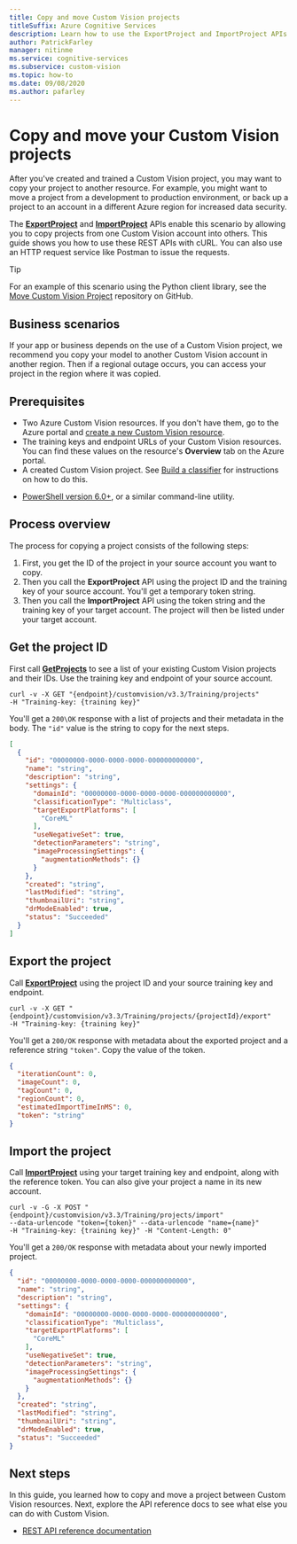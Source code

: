 ```yaml
---
title: Copy and move Custom Vision projects
titleSuffix: Azure Cognitive Services
description: Learn how to use the ExportProject and ImportProject APIs to copy and move your Custom Vision projects.
author: PatrickFarley
manager: nitinme
ms.service: cognitive-services
ms.subservice: custom-vision
ms.topic: how-to
ms.date: 09/08/2020
ms.author: pafarley
---
```


# Copy and move your Custom Vision projects

After you've created and trained a Custom Vision project, you may want to copy your project to another resource. For example, you might want to move a project from a development to production environment, or back up a project to an account in a different Azure region for increased data security.

The **[ExportProject](https://southcentralus.dev.cognitive.microsoft.com/docs/services/Custom_Vision_Training_3.3/operations/5eb0bcc6548b571998fddeb3)** and **[ImportProject](https://southcentralus.dev.cognitive.microsoft.com/docs/services/Custom_Vision_Training_3.3/operations/5eb0bcc7548b571998fddee3)** APIs enable this scenario by allowing you to copy projects from one Custom Vision account into others. This guide shows you how to use these REST APIs with cURL. You can also use an HTTP request service like Postman to issue the requests.

> [!TIP]
> For an example of this scenario using the Python client library, see the [Move Custom Vision Project](https://github.com/Azure-Samples/custom-vision-move-project/tree/master/) repository on GitHub.

## Business scenarios

If your app or business depends on the use of a Custom Vision project, we recommend you copy your model to another Custom Vision account in another region. Then if a regional outage occurs, you can access your project in the region where it was copied.

##  Prerequisites

- Two Azure Custom Vision resources. If you don't have them, go to the Azure portal and [create a new Custom Vision resource](https://portal.azure.com/?microsoft_azure_marketplace_ItemHideKey=microsoft_azure_cognitiveservices_customvision#create/Microsoft.CognitiveServicesCustomVision?azure-portal=true).
- The training keys and endpoint URLs of your Custom Vision resources. You can find these values on the resource's **Overview** tab on the Azure portal.
- A created Custom Vision project. See [Build a classifier](./getting-started-build-a-classifier.md) for instructions on how to do this.
* [PowerShell version 6.0+](/powershell/scripting/install/installing-powershell-core-on-windows), or a similar command-line utility.

## Process overview

The process for copying a project consists of the following steps:

1. First, you get the ID of the project in your source account you want to copy.
1. Then you call the **ExportProject** API using the project ID and the training key of your source account. You'll get a temporary token string.
1. Then you call the **ImportProject** API using the token string and the training key of your target account. The project will then be listed under your target account.

## Get the project ID

First call **[GetProjects](https://southcentralus.dev.cognitive.microsoft.com/docs/services/Custom_Vision_Training_3.3/operations/5eb0bcc6548b571998fddead)** to see a list of your existing Custom Vision projects and their IDs. Use the training key and endpoint of your source account.

```curl
curl -v -X GET "{endpoint}/customvision/v3.3/Training/projects"
-H "Training-key: {training key}"
```

You'll get a `200\OK` response with a list of projects and their metadata in the body. The `"id"` value is the string to copy for the next steps.

```json
[
  {
    "id": "00000000-0000-0000-0000-000000000000",
    "name": "string",
    "description": "string",
    "settings": {
      "domainId": "00000000-0000-0000-0000-000000000000",
      "classificationType": "Multiclass",
      "targetExportPlatforms": [
        "CoreML"
      ],
      "useNegativeSet": true,
      "detectionParameters": "string",
      "imageProcessingSettings": {
        "augmentationMethods": {}
      }
    },
    "created": "string",
    "lastModified": "string",
    "thumbnailUri": "string",
    "drModeEnabled": true,
    "status": "Succeeded"
  }
]
```

## Export the project

Call **[ExportProject](https://southcentralus.dev.cognitive.microsoft.com/docs/services/Custom_Vision_Training_3.3/operations/5eb0bcc6548b571998fddeb3)** using the project ID and your source training key and endpoint.

```curl
curl -v -X GET "{endpoint}/customvision/v3.3/Training/projects/{projectId}/export"
-H "Training-key: {training key}"
```

You'll get a `200/OK` response with metadata about the exported project and a reference string `"token"`. Copy the value of the token.

```json
{
  "iterationCount": 0,
  "imageCount": 0,
  "tagCount": 0,
  "regionCount": 0,
  "estimatedImportTimeInMS": 0,
  "token": "string"
}
```

## Import the project

Call **[ImportProject](https://southcentralus.dev.cognitive.microsoft.com/docs/services/Custom_Vision_Training_3.3/operations/5eb0bcc7548b571998fddee3)** using your target training key and endpoint, along with the reference token. You can also give your project a name in its new account.

```curl
curl -v -G -X POST "{endpoint}/customvision/v3.3/Training/projects/import"
--data-urlencode "token={token}" --data-urlencode "name={name}"
-H "Training-key: {training key}" -H "Content-Length: 0"
```

You'll get a `200/OK` response with metadata about your newly imported project.

```json
{
  "id": "00000000-0000-0000-0000-000000000000",
  "name": "string",
  "description": "string",
  "settings": {
    "domainId": "00000000-0000-0000-0000-000000000000",
    "classificationType": "Multiclass",
    "targetExportPlatforms": [
      "CoreML"
    ],
    "useNegativeSet": true,
    "detectionParameters": "string",
    "imageProcessingSettings": {
      "augmentationMethods": {}
    }
  },
  "created": "string",
  "lastModified": "string",
  "thumbnailUri": "string",
  "drModeEnabled": true,
  "status": "Succeeded"
}
```

## Next steps

In this guide, you learned how to copy and move a project between Custom Vision resources. Next, explore the API reference docs to see what else you can do with Custom Vision.
* [REST API reference documentation](https://southcentralus.dev.cognitive.microsoft.com/docs/services/Custom_Vision_Training_3.3/operations/5eb0bcc6548b571998fddeb3)